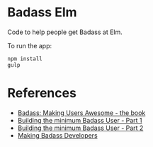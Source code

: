 # Badass Elm 
Code to help people get Badass at Elm. 

To run the app: 

    npm install
    gulp

# References 


- [Badass: Making Users Awesome - the book](http://seriouspony.com/badass-users-the-book/)
- [Building the minimum Badass User - Part 1](https://vimeo.com/54469442) 
- [Building the minimum Badass User - Part 2](https://vimeo.com/81625882)
- [Making Badass Developers](https://www.youtube.com/watch?v=FKTxC9pl-WM)